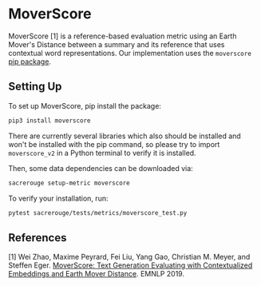 # MoverScore
MoverScore [1] is a reference-based evaluation metric using an Earth Mover's Distance between a summary and its reference that uses contextual word representations.
Our implementation uses the `moverscore` [pip package](https://github.com/AIPHES/emnlp19-moverscore).

## Setting Up
To set up MoverScore, pip install the package:
```bash
pip3 install moverscore
```
There are currently several libraries which also should be installed and won't be installed with the pip command, so please try to import `moverscore_v2` in a Python terminal to verify it is installed.

Then, some data dependencies can be downloaded via:
```bash
sacrerouge setup-metric moverscore
```

To verify your installation, run:
```bash
pytest sacrerouge/tests/metrics/moverscore_test.py
```

## References
[1] Wei Zhao, Maxime Peyrard, Fei Liu, Yang Gao, Christian M. Meyer, and Steffen Eger. [MoverScore: Text Generation Evaluating with Contextualized Embeddings and Earth Mover Distance](https://www.aclweb.org/anthology/D19-1053/). EMNLP 2019.